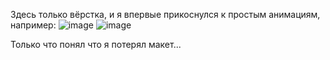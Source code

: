 Здесь только вёрстка, и я впервые прикоснулся к простым анимациям, например: 
![image](https://github.com/user-attachments/assets/2bd7bc3f-117c-46ca-a75d-ef05f82261a7) 
![image](https://github.com/user-attachments/assets/4901ddd4-7de2-486d-8d77-96124c7fdd6b)


Только что понял что я потерял макет...


